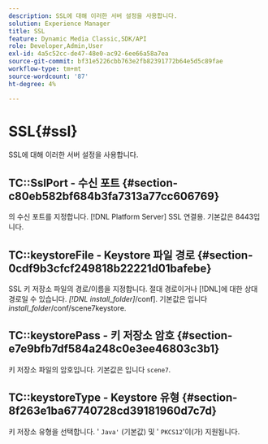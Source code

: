 ```yaml
---
description: SSL에 대해 이러한 서버 설정을 사용합니다.
solution: Experience Manager
title: SSL
feature: Dynamic Media Classic,SDK/API
role: Developer,Admin,User
exl-id: 4a5c52cc-de47-48e0-ac92-6ee66a58a7ea
source-git-commit: bf31e5226cbb763e2fb82391772b64e5d5c89fae
workflow-type: tm+mt
source-wordcount: '87'
ht-degree: 4%

---
```


# SSL{#ssl}

SSL에 대해 이러한 서버 설정을 사용합니다.

## TC::SslPort - 수신 포트 {#section-c80eb582bf684b3fa7313a77cc606769}

의 수신 포트를 지정합니다. [!DNL Platform Server] SSL 연결용. 기본값은 8443입니다.

## TC::keystoreFile - Keystore 파일 경로 {#section-0cdf9b3cfcf249818b22221d01bafebe}

SSL 키 저장소 파일의 경로/이름을 지정합니다. 절대 경로이거나 [!DNL]에 대한 상대 경로일 수 있습니다. *[!DNL install_folder]*/conf]. 기본값은 입니다 *install_folder*/conf/scene7keystore.

## TC::keystorePass - 키 저장소 암호 {#section-e7e9bfb7df584a248c0e3ee46803c3b1}

키 저장소 파일의 암호입니다. 기본값은 입니다 `scene7`.

## TC::keystoreType - Keystore 유형 {#section-8f263e1ba67740728cd39181960d7c7d}

키 저장소 유형을 선택합니다. &#39; `Java'` (기본값) 및 &#39; `PKCS12`&#39;이(가) 지원됩니다.
